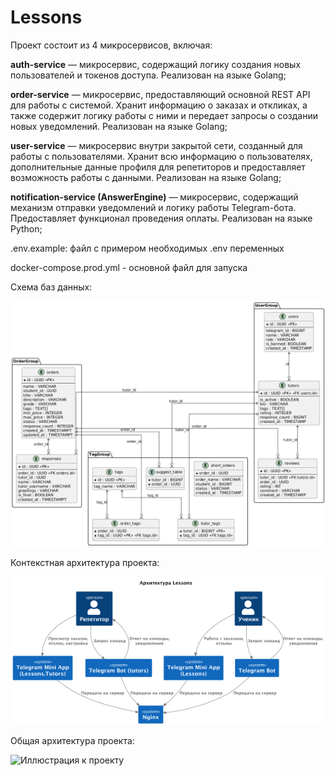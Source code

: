 # Lessons

Проект состоит из 4 микросервисов, включая:

**auth-service** — микросервис, содержащий логику создания новых пользователей и токенов доступа. Реализован на языке Golang;

**order-service** — микросервис, предоставляющий основной REST API для работы с системой. Хранит информацию о заказах и откликах, а также содержит логику работы с ними и передает запросы о создании новых уведомлений. Реализован на языке Golang;

**user-service** — микросервис внутри закрытой сети, созданный для работы с пользователями. Хранит всю информацию о пользователях, дополнительные данные профиля для репетиторов и предоставляет возможность работы с данными. Реализован на языке Golang;

**notification-service (AnswerEngine)** — микросервис, содержащий механизм отправки уведомлений и логику работы Telegram-бота. Предоставляет функционал проведения оплаты. Реализован на языке Python;

.env.example: файл с примером необходимых .env переменных

docker-compose.prod.yml - основной файл для запуска 

Схема баз данных:

![Иллюстрация к проекту](https://github.com/randnull/Lessons/blob/main/docs/DB_er_diagram/Lessons_bd.png)

Контекстная архитектура проекта:

![Иллюстрация к проекту](https://github.com/randnull/Lessons/blob/main/docs/services_c4_diagram/c4_context_lessons.png)

Общая архитектура проекта:

![Иллюстрация к проекту](https://github.com/randnull/Lessons/blob/main/docs/services_c4_diagram/с4-containers.png)
